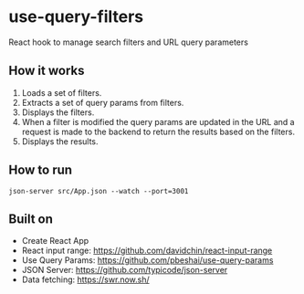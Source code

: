 # use-query-filters

React hook to manage search filters and URL query parameters

## How it works

1. Loads a set of filters.
2. Extracts a set of query params from filters.
3. Displays the filters.
4. When a filter is modified the query params are updated in the URL and a request is made to the backend to return the results based on the filters.
5. Displays the results.

## How to run

```
json-server src/App.json --watch --port=3001
```

## Built on

- Create React App
- React input range: https://github.com/davidchin/react-input-range
- Use Query Params: https://github.com/pbeshai/use-query-params
- JSON Server: https://github.com/typicode/json-server
- Data fetching: https://swr.now.sh/
